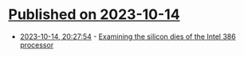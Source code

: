 # [Published on 2023-10-14](index.md)

* [2023-10-14, 20:27:54](https://lobste.rs/s/em4aic/examining_silicon_dies_intel_386) - [Examining the silicon dies of the Intel 386 processor](http://www.righto.com/2023/10/intel-386-die-versions.html)
